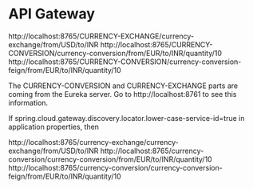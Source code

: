 # API Gateway

http://localhost:8765/CURRENCY-EXCHANGE/currency-exchange/from/USD/to/INR
http://localhost:8765/CURRENCY-CONVERSION/currency-conversion/from/EUR/to/INR/quantity/10
http://localhost:8765/CURRENCY-CONVERSION/currency-conversion-feign/from/EUR/to/INR/quantity/10

The CURRENCY-CONVERSION and CURRENCY-EXCHANGE parts are coming from the Eureka server.
Go to http://localhost:8761 to see this information.

If spring.cloud.gateway.discovery.locator.lower-case-service-id=true in application properties, then

http://localhost:8765/currency-exchange/currency-exchange/from/USD/to/INR
http://localhost:8765/currency-conversion/currency-conversion/from/EUR/to/INR/quantity/10
http://localhost:8765/currency-conversion/currency-conversion-feign/from/EUR/to/INR/quantity/10
